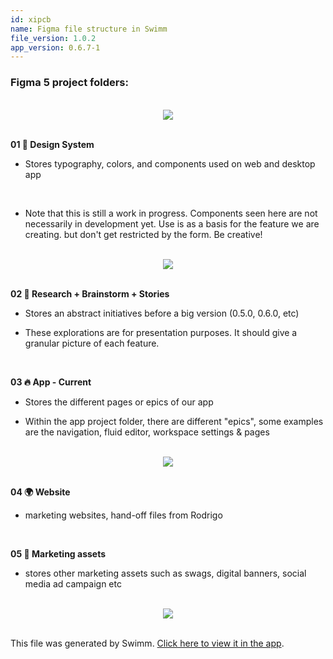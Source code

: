 ```yaml
---
id: xipcb
name: Figma file structure in Swimm
file_version: 1.0.2
app_version: 0.6.7-1
---
```


### Figma 5 project folders:

<br/>

<div align="center"><img src="https://firebasestorage.googleapis.com/v0/b/swimmio-content/o/repositories%2Fpw8tVz0TAgLaoHABDlsw%2F6bd06f86-f472-4405-82ab-98093eb45732.png?alt=media&token=a1df20b0-9eca-49a1-99cd-4f65ee545ca3" style="width:'50%'"/></div>

<br/>

**01 📌 Design System**

*   Stores typography, colors, and components used on web and desktop app

<br/>

*   Note that this is still a work in progress. Components seen here are not necessarily in development yet. Use is as a basis for the feature we are creating. but don't get restricted by the form. Be creative!

<br/>

<div align="center"><img src="https://firebasestorage.googleapis.com/v0/b/swimmio-content/o/repositories%2Fpw8tVz0TAgLaoHABDlsw%2F842d8e25-f1c9-4ddb-9c9c-8c3ad62dc085.png?alt=media&token=e0c1d08a-7207-450e-baaf-9003bb241fe9" style="width:'100%'"/></div>

<br/>

**02 🧠 Research + Brainstorm + Stories**

*   Stores an abstract initiatives before a big version (0.5.0, 0.6.0, etc)
    
*   These explorations are for presentation purposes. It should give a granular picture of each feature.

<br/>

**03 🔥 App - Current**

*   Stores the different pages or epics of our app
    
*   Within the app project folder, there are different "epics", some examples are the navigation, fluid editor, workspace settings & pages

<br/>

<div align="center"><img src="https://firebasestorage.googleapis.com/v0/b/swimmio-content/o/repositories%2Fpw8tVz0TAgLaoHABDlsw%2F1b2b8955-5a13-436f-a175-198c746bb873.png?alt=media&token=4fcb000b-8dc8-4f80-8b2b-560fea7c1fbb" style="width:'100%'"/></div>

<br/>

**04 🌍 Website**

*   marketing websites, hand-off files from Rodrigo

<br/>

**05 📢 Marketing assets**

*   stores other marketing assets such as swags, digital banners, social media ad campaign etc

<br/>

<div align="center"><img src="https://firebasestorage.googleapis.com/v0/b/swimmio-content/o/repositories%2Fpw8tVz0TAgLaoHABDlsw%2Fd50edbe2-ba93-4e30-b038-2ceb669cc8b3.png?alt=media&token=623a4337-dc42-4100-bdec-a9e360c46a28" style="width:'100%'"/></div>

<br/>

This file was generated by Swimm. [Click here to view it in the app](https://app.swimm.io/repos/pw8tVz0TAgLaoHABDlsw/docs/xipcb).